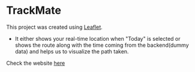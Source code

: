 # TrackMate

This project was created using [Leaflet](https://leafletjs.com/).  

- It either shows your real-time location when "Today" is selected or shows the route along with the time coming from the backend(dummy data)
and helps us to visualize the path taken.

Check the website [here](https://trackmate-m.vercel.app/)

